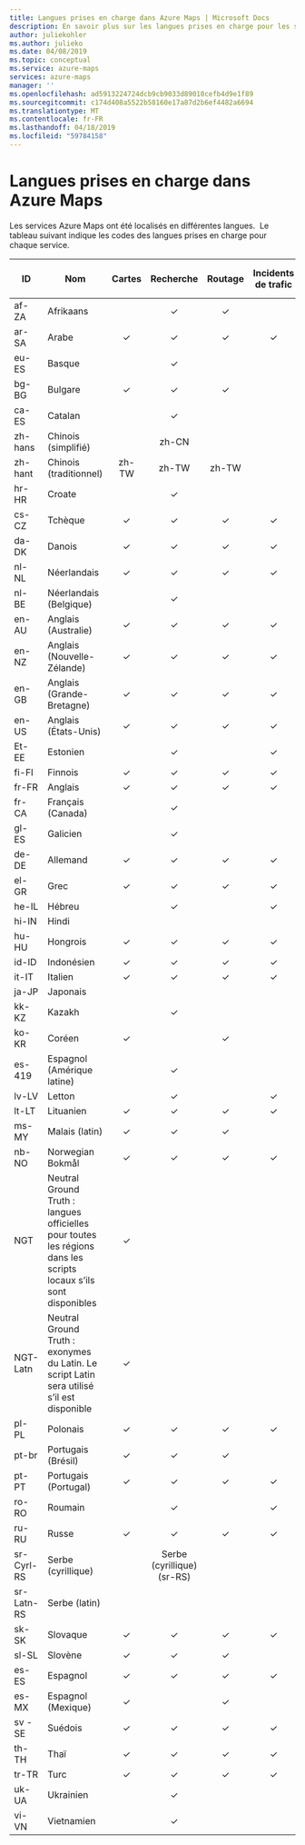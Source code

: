 ```yaml
---
title: Langues prises en charge dans Azure Maps | Microsoft Docs
description: En savoir plus sur les langues prises en charge pour les services dans Azure Maps
author: juliekohler
ms.author: julieko
ms.date: 04/08/2019
ms.topic: conceptual
ms.service: azure-maps
services: azure-maps
manager: ''
ms.openlocfilehash: ad5913224724dcb9cb9033d89010cefb4d9e1f89
ms.sourcegitcommit: c174d408a5522b58160e17a87d2b6ef4482a6694
ms.translationtype: MT
ms.contentlocale: fr-FR
ms.lasthandoff: 04/18/2019
ms.locfileid: "59784158"
---
```

# <a name="azure-maps-supported-languages"></a>Langues prises en charge dans Azure Maps
Les services Azure Maps ont été localisés en différentes langues.  Le tableau suivant indique les codes des langues prises en charge pour chaque service.  
  

| ID         | Nom                   |  Cartes | Recherche | Routage | Incidents de trafic | Commandes de la carte JS | Fuseau horaire |
|------------|------------------------|:-----:|:------:|:-------:|:-----------------:|:--------------:|:---------:|
| af-ZA      | Afrikaans              |       |    ✓   |    ✓    |                   |                |     ✓     |
| ar-SA      | Arabe                 |   ✓   |    ✓   |    ✓    |         ✓         |        ✓       |     ✓     |
| eu-ES      | Basque                 |       |    ✓   |         |                   |                |     ✓     |
| bg-BG      | Bulgare              |   ✓   |    ✓   |    ✓    |                   |        ✓       |     ✓     |
| ca-ES      | Catalan                |       |    ✓   |         |                   |                |     ✓     |
| zh-hans    | Chinois (simplifié)   |       |  zh-CN |         |                   |                |     ✓     |
| zh-hant    | Chinois (traditionnel)  | zh-TW |  zh-TW |  zh-TW  |                   |      Zh-TW     |     ✓     |
| hr-HR      | Croate               |       |    ✓   |         |                   |                |     ✓     |
| cs-CZ      | Tchèque                  |   ✓   |    ✓   |    ✓    |         ✓         |        ✓       |     ✓     |
| da-DK      | Danois                 |   ✓   |    ✓   |    ✓    |         ✓         |        ✓       |     ✓     |
| nl-NL      | Néerlandais                  |   ✓   |    ✓   |    ✓    |         ✓         |        ✓       |     ✓     |
| nl-BE      | Néerlandais (Belgique)        |       |    ✓   |         |                   |                |     ✓     |
| en-AU      | Anglais (Australie)    |   ✓   |    ✓   |    ✓    |         ✓         |        ✓       |     ✓     |
| en-NZ      | Anglais (Nouvelle-Zélande)  |   ✓   |    ✓   |    ✓    |         ✓         |        ✓       |     ✓     |
| en-GB      | Anglais (Grande-Bretagne) |   ✓   |    ✓   |    ✓    |         ✓         |        ✓       |     ✓     |
| en-US      | Anglais (États-Unis)          |   ✓   |    ✓   |    ✓    |         ✓         |        ✓       |     ✓     |
| Et-EE      | Estonien               |       |    ✓   |         |         ✓         |                |     ✓     |
| fi-FI      | Finnois                |   ✓   |    ✓   |    ✓    |         ✓         |        ✓       |     ✓     |
| fr-FR      | Anglais                 |   ✓   |    ✓   |    ✓    |         ✓         |        ✓       |     ✓     |
| fr-CA      | Français (Canada)      |       |    ✓   |         |                   |                |     ✓     |
| gl-ES      | Galicien               |       |    ✓   |         |                   |                |     ✓     |
| de-DE      | Allemand                 |   ✓   |    ✓   |    ✓    |         ✓         |        ✓       |     ✓     |
| el-GR      | Grec                  |   ✓   |    ✓   |    ✓    |         ✓         |        ✓       |     ✓     |
| he-IL      | Hébreu                 |       |    ✓   |         |         ✓         |                |     ✓     |
| hi-IN      | Hindi                  |       |        |         |                   |                |     ✓     |
| hu-HU      | Hongrois              |   ✓   |    ✓   |    ✓    |         ✓         |        ✓       |     ✓     |
| id-ID      | Indonésien             |   ✓   |    ✓    |    ✓    |         ✓         |        ✓       |     ✓     |
| it-IT      | Italien                |   ✓   |    ✓   |    ✓    |         ✓         |        ✓       |     ✓     |
| ja-JP      | Japonais               |       |        |         |                   |                |     ✓     |
| kk-KZ      | Kazakh                 |       |    ✓   |         |                   |                |     ✓     |
| ko-KR      | Coréen                 |   ✓   |        |    ✓    |                   |        ✓       |     ✓     |
| es-419     | Espagnol (Amérique latine) |       |    ✓   |         |                   |                |     ✓     |
| lv-LV      | Letton                |       |    ✓   |         |         ✓         |                |     ✓     |
| lt-LT      | Lituanien             |   ✓   |    ✓   |    ✓    |         ✓         |        ✓       |     ✓     |
| ms-MY      | Malais (latin)          |   ✓   |    ✓   |    ✓    |                   |        ✓       |     ✓     |
| nb-NO      | Norwegian Bokmål       |   ✓   |    ✓   |    ✓    |         ✓         |        ✓       |     ✓     |
| NGT        | Neutral Ground Truth : langues officielles pour toutes les régions dans les scripts locaux s’ils sont disponibles |   ✓     |        |         |                   |      ✓          |         |
| NGT-Latn   | Neutral Ground Truth : exonymes du Latin. Le script Latin sera utilisé s’il est disponible |   ✓     |        |         |                   |        ✓         |          |
| pl-PL      | Polonais                 |   ✓   |    ✓   |    ✓    |         ✓         |        ✓       |     ✓     |
| pt-br      | Portugais (Brésil)    |   ✓   |    ✓   |    ✓    |                   |        ✓       |     ✓     |
| pt-PT      | Portugais (Portugal)  |   ✓   |    ✓   |    ✓    |         ✓         |        ✓       |     ✓     |
| ro-RO      | Roumain               |       |    ✓    |         |         ✓         |                |     ✓     |
| ru-RU      | Russe                |   ✓   |    ✓   |    ✓    |         ✓         |        ✓       |     ✓     |
| sr-Cyrl-RS | Serbe (cyrillique)     |       |    Serbe (cyrillique) (sr-RS)   |         |                   |                |     ✓     |
| sr-Latn-RS | Serbe (latin)        |       |        |         |                   |                |     ✓     |
| sk-SK      | Slovaque              |   ✓   |    ✓   |    ✓    |         ✓         |        ✓       |     ✓     |
| sl-SL      | Slovène              |   ✓   |    ✓   |    ✓    |                   |        ✓       |     ✓     |
| es-ES      | Espagnol                |   ✓   |    ✓   |    ✓    |         ✓         |        ✓       |     ✓     |
| es-MX      | Espagnol (Mexique)       |   ✓   |        |    ✓    |                   |        ✓       |     ✓     |
| sv -SE     | Suédois                |   ✓   |    ✓   |    ✓    |         ✓         |        ✓       |     ✓     |
| th-TH      | Thaï                   |   ✓   |    ✓   |    ✓    |         ✓         |        ✓       |     ✓     |
| tr-TR      | Turc                |   ✓   |    ✓   |    ✓    |         ✓         |        ✓       |     ✓     |
| uk-UA      | Ukrainien               |       |    ✓   |         |                   |                |     ✓     |
| vi-VN      | Vietnamien             |       |    ✓   |         |                   |                |     ✓     |

